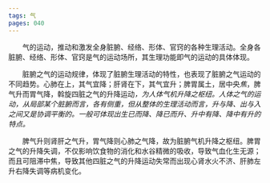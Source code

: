```yaml
---
tags: 气
pages: 040
---
```

&emsp;&emsp;气的运动，推动和激发全身脏腑、经络、形体、官窍的各种生理活动。全身各脏腑、经络、形体、官窍是气的运动场所，其生理功能即气的运动的具体体现。

&emsp;&emsp;脏腑之气的运动规律，体现了脏腑生理活动的特性，也表现了脏腑之气运动的不同趋势。心肺在上，其气宜降；肝肾在下，其气宜升；脾胃属土，居中~~央~~<dfn color="e47f7b">焦</dfn>，脾气升而胃气降，斡旋四脏之气的升降运动<dfn color="e47f7b">，为人体气机升降之枢纽。人体之气的运动，从局部某个脏腑而言，各有侧重，但从整体的生理活动而言，升与降、出与入之间又是协调平衡的。一般可体现出生已而降、降已而升、升中有降、降中有升的特点。</dfn>

&emsp;&emsp;脾气升则肾肝之气升，胃气降则心肺之气降，故为脏腑气机升降之枢纽。脾胃之气的升降失调，不仅影响饮食物的消化和水谷精微的吸收，导致气血化生无源；而且可阻滞中焦，导致其他四脏之气的升降运动失常而出现心肾水火不济、肝肺左升右降失调等病机变化。